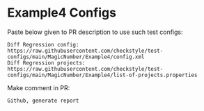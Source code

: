 # Example4 Configs
Paste below given to PR description to use such test configs:
```
Diff Regression config: https://raw.githubusercontent.com/checkstyle/test-configs/main/MagicNumber/Example4/config.xml
Diff Regression projects: https://raw.githubusercontent.com/checkstyle/test-configs/main/MagicNumber/Example4/list-of-projects.properties
```
Make comment in PR:
```
Github, generate report
```
